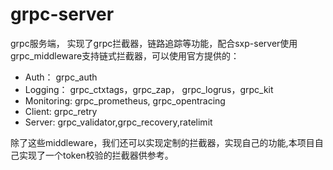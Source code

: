 # grpc-server
grpc服务端， 实现了grpc拦截器，链路追踪等功能，配合sxp-server使用
grpc_middleware支持链式拦截器，可以使用官方提供的：
- Auth： grpc_auth
- Logging： grpc_ctxtags，grpc_zap， grpc_logrus，grpc_kit
- Monitoring: grpc_prometheus, grpc_opentracing
- Client: grpc_retry
- Server: grpc_validator,grpc_recovery,ratelimit

除了这些middleware，我们还可以实现定制的拦截器，实现自己的功能,本项目自己实现了一个token校验的拦截器供参考。


